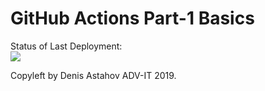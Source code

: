 # GitHub Actions Part-1 Basics


Status of Last Deployment:<br>
<img src="https://github.com/adv4000/github-actions-part-1-basics/workflows/My-GitHubActions-Basics/badge.svg?branch=master"><br>


Copyleft by Denis Astahov ADV-IT 2019.
